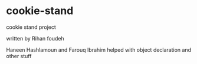 # cookie-stand
cookie stand project


written by Rihan foudeh

Haneen Hashlamoun and Farouq Ibrahim helped with object declaration and other stuff
